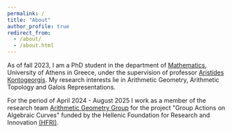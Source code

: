 ```yaml
---
permalink: /
title: "About"
author_profile: true
redirect_from: 
  - /about/
  - /about.html
---
```


As of fall 2023, I am a PhD student in the department of [Mathematics](https://en.math.uoa.gr/), University of Athens in Greece, under the supervision of professor [Aristides Kontogeorgis](http://users.uoa.gr/~kontogar/). My research interests lie in Arithmetic Geometry, Arithmetic Topology and Galois Representations.

For the period of April 2024 - August 2025 I work as a member of the research team [Arithmetic Geometry Group](http://users.uoa.gr/~kontogar/AGgroup/index.html) for the project "Group Actions on Algebraic Curves" funded by the Hellenic Foundation for Research and Innovation [(HFRI)](https://www.elidek.gr/en/homepage/#).